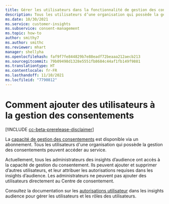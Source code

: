 ```yaml
---
title: Gérer les utilisateurs dans la fonctionnalité de gestion des consentements
description: Tous les utilisateurs d’une organisation qui possède la gestion des consentements peuvent accéder au service. Les administrateurs ajoutent des utilisateurs et leur attribuent les autorisations requises dans les insights d’audience.
ms.date: 10/30/2021
ms.service: customer-insights
ms.subservice: consent-management
ms.topic: how-to
author: smithy7
ms.author: smithc
ms.reviewer: mhart
manager: shellyha
ms.openlocfilehash: faf9f7fe844829b7e88eadf72beaaa212aecb213
ms.sourcegitcommit: 79b09498d1328e5551fb8684c44af1fb149f9881
ms.translationtype: HT
ms.contentlocale: fr-FR
ms.lasthandoff: 11/10/2021
ms.locfileid: "7790812"
---
```

# <a name="how-to-add-users-to-consent-management"></a>Comment ajouter des utilisateurs à la gestion des consentements

[!INCLUDE [cc-beta-prerelease-disclaimer](includes/cc-beta-prerelease-disclaimer.md)]

La [capacité de gestion des consentements](overview.md) est disponible via un abonnement. Tous les utilisateurs d'une organisation qui possède la gestion des consentements peuvent accéder au service. 

Actuellement, tous les administrateurs des insights d’audience ont accès à la capacité de gestion du consentement. Ils peuvent ajouter et supprimer d’autres utilisateurs, et leur attribuer les autorisations requises dans les insights d’audience. Les administrateurs ne peuvent pas ajouter des utilisateurs directement au Centre de consentement. 

Consultez la documentation sur les [autorisations utilisateur](../audience-insights/permissions.md) dans les insights audience pour gérer les utilisateurs et les rôles des utilisateurs.
